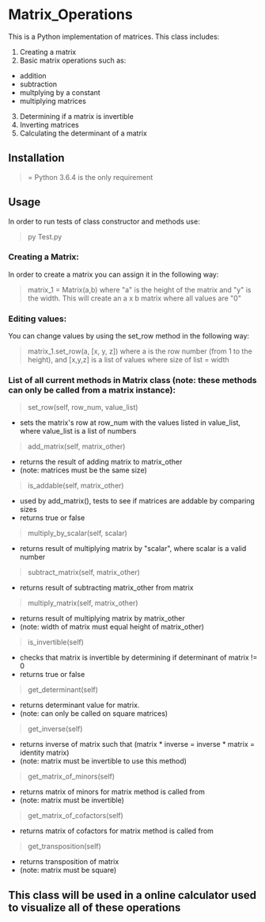 # Matrix_Operations
 This is a Python implementation of matrices. This class includes:
 1. Creating a matrix
 2. Basic matrix operations such as:
 - addition
 - subtraction
 - multplying by a constant
 - multiplying matrices
 3. Determining if a matrix is invertible
 4. Inverting matrices
 5. Calculating the determinant of a matrix

## Installation
 >= Python 3.6.4 is the only requirement

## Usage
 In order to run tests of class constructor and methods use:
> py Test.py
### Creating a Matrix:
 In order to create a matrix you can assign it in the following way:
> matrix_1 = Matrix(a,b)
 where "a" is the height of the matrix and "y" is the width.
 This will create an a x b matrix where all values are "0"
### Editing values:
 You can change values by using the set_row method in the following way:
> matrix_1.set_row(a, [x, y, z])
 where a is the row number (from 1 to the height), and [x,y,z] is a list of values where size of list = width

### List of all current methods in Matrix class (note: these methods can only be called from a matrix instance):

> set_row(self, row_num, value_list)
- sets the matrix's row at row_num with the values listed in value_list, where value_list is a list of numbers

> add_matrix(self, matrix_other)
- returns the result of adding matrix to matrix_other
- (note: matrices must be the same size)

> is_addable(self, matrix_other)
- used by add_matrix(), tests to see if matrices are addable by comparing sizes
- returns true or false

> multiply_by_scalar(self, scalar)
- returns result of multiplying matrix by "scalar", where scalar is a valid number

> subtract_matrix(self, matrix_other)
- returns result of subtracting matrix_other from matrix

> multiply_matrix(self, matrix_other)
- returns result of multiplying matrix by matrix_other 
- (note: width of matrix must equal height of matrix_other)

> is_invertible(self)
- checks that matrix is invertible by determining if determinant of matrix != 0
- returns true or false

> get_determinant(self)
- returns determinant value for matrix.
- (note: can only be called on square matrices)

> get_inverse(self)
- returns inverse of matrix such that (matrix * inverse = inverse * matrix = identity matrix)
- (note: matrix must be invertible to use this method)

> get_matrix_of_minors(self)
- returns matrix of minors for matrix method is called from
- (note: matrix must be invertible)

> get_matrix_of_cofactors(self)
- returns matrix of cofactors for matrix method is called from 

> get_transposition(self)
- returns transposition of matrix 
- (note: matrix must be square)


## This class will be used in a online calculator used to visualize all of these operations


